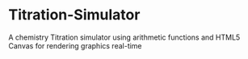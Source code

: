 # Titration-Simulator
A chemistry Titration simulator using arithmetic functions and HTML5 Canvas for rendering graphics real-time
